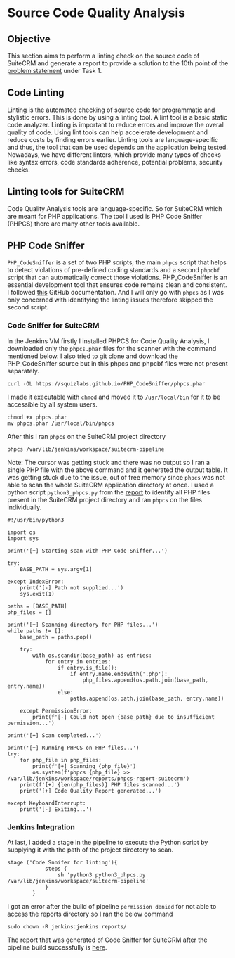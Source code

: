 # Source Code Quality Analysis 

## Objective

This section aims to perform a linting check on the source code of SuiteCRM and generate a report to provide a solution to the 10th point of the [problem statement](https://jenkins-report.netlify.app/problem_statement/) under Task 1.

## Code Linting

Linting is the automated checking of source code for programmatic and stylistic errors. This is done by using a linting tool. A lint tool is a basic static code analyzer. Linting is important to reduce errors and improve the overall quality of code. Using lint tools can help accelerate development and reduce costs by finding errors earlier. Linting tools are language-specific and thus, the tool that can be used depends on the application being tested. Nowadays, we have different linters, which provide many types of checks like syntax errors, code standards adherence, potential problems, security checks. 

## Linting tools for SuiteCRM

Code Quality Analysis tools are language-specific. So for SuiteCRM which are meant for PHP applications. The tool I used is PHP Code Sniffer (PHPCS) there are many other tools available.

## PHP Code Sniffer

`PHP_CodeSniffer` is a set of two PHP scripts; the main `phpcs` script that helps to detect violations of pre-defined coding standards and a second `phpcbf` script that can automatically correct those violations.
PHP_CodeSniffer is an essential development tool that ensures code remains clean and consistent. I followed [this](https://github.com/squizlabs/PHP_CodeSniffer#about) GitHub documentation. And I will only go with `phpcs` as I was only concerned with identifying the linting issues therefore skipped the second script.

### Code Sniffer for SuiteCRM

In the Jenkins VM firstly I installed PHPCS for Code Quality Analysis, I downloaded only the `phpcs.phar` files for the scanner with the command mentioned below. I also tried to git clone and download the PHP_CodeSniffer source but in this phpcs and phpcbf files were not present separately.
```
curl -OL https://squizlabs.github.io/PHP_CodeSniffer/phpcs.phar
```
I made it executable with `chmod` and moved it to `/usr/local/bin` for it to be accessible by all system users. 
```
chmod +x phpcs.phar
mv phpcs.phar /usr/local/bin/phpcs
```
After this I ran `phpcs` on the SuiteCRM project directory
```
phpcs /var/lib/jenkins/workspace/suitecrm-pipeline
```
Note: The cursor was getting stuck and there was no output so I ran a single PHP file with the above command and it generated the output table. It was getting stuck due to the issue, out of free memory since `phpcs` was not able to scan the whole SuiteCRM application directory at once. I used a python script `python3_phpcs.py`
from the [report](https://jenkins-report.netlify.app/limitations/#php-code-sniffer) to identify all PHP files present in the SuiteCRM project directory and ran `phpcs` on the files individually.

```
#!/usr/bin/python3

import os
import sys

print('[+] Starting scan with PHP Code Sniffer...')

try:
    BASE_PATH = sys.argv[1]

except IndexError:
    print('[-] Path not supplied...')
    sys.exit(1)

paths = [BASE_PATH]
php_files = []

print('[+] Scanning directory for PHP files...')
while paths != []:
    base_path = paths.pop()

    try:
        with os.scandir(base_path) as entries:
            for entry in entries:
                if entry.is_file():
                    if entry.name.endswith('.php'):
                        php_files.append(os.path.join(base_path, entry.name))
                else:
                    paths.append(os.path.join(base_path, entry.name))

    except PermissionError:
        print(f'[-] Could not open {base_path} due to insufficient permission...')

print('[+] Scan completed...')

print('[+] Running PHPCS on PHP files...')
try:
    for php_file in php_files:
        print(f'[+] Scanning {php_file}')
        os.system(f'phpcs {php_file} >> /var/lib/jenkins/workspace/reports/phpcs-report-suitecrm')
    print(f'[+] {len(php_files)} PHP files scanned...')
    print('[+] Code Quality Report generated...')

except KeyboardInterrupt:
    print('[-] Exiting...')

```
### Jenkins Integration

At last, I added a stage in the pipeline to execute the Python script by supplying it with the path of the project directory to scan.
```
stage ('Code Snnifer for linting'){
            steps {
                sh 'python3 python3_phpcs.py /var/lib/jenkins/workspace/suitecrm-pipeline'
            }
        }
```

I got an error after the build of pipeline `permission denied` for not able to access the reports directory so I ran the below command
```
sudo chown -R jenkins:jenkins reports/
```

The report that was generated of Code Sniffer for SuiteCRM after the pipeline build successfully is [here](https://github.com/Priyam5/internship-appsecco/tree/master/Reports/phpcs-report-suitecrm).
